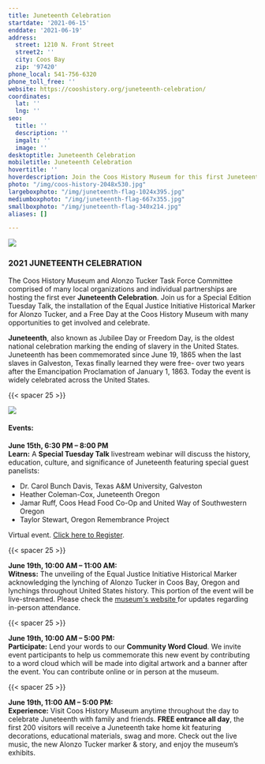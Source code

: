 ```yaml
---
title: Juneteenth Celebration
startdate: '2021-06-15'
enddate: '2021-06-19'
address:
  street: 1210 N. Front Street
  street2: ''
  city: Coos Bay
  zip: '97420'
phone_local: 541-756-6320
phone_toll_free: ''
website: https://cooshistory.org/juneteenth-celebration/
coordinates:
  lat: ''
  lng: ''
seo:
  title: ''
  description: ''
  imgalt: ''
  image: ''
desktoptitle: Juneteenth Celebration
mobiletitle: Juneteenth Celebration
hovertitle: ''
hoverdescription: Join the Coos History Museum for this first Juneteenth Celebration.
photo: "/img/coos-history-2048x530.jpg"
largeboxphoto: "/img/juneteenth-flag-1024x395.jpg"
mediumboxphoto: "/img/juneteenth-flag-667x355.jpg"
smallboxphoto: "/img/juneteenth-flag-340x214.jpg"
aliases: []

---
```

![](/img/juneteenth-logo-cropped-sm.jpg)

### 2021 JUNETEENTH CELEBRATION

The Coos History Museum and Alonzo Tucker Task Force Committee comprised of many local organizations and individual partnerships are hosting the first ever **Juneteenth Celebration**. Join us for a Special Edition Tuesday Talk, the installation of the Equal Justice Initiative Historical Marker for Alonzo Tucker, and a Free Day at the Coos History Museum with many opportunities to get involved and celebrate.

**Juneteenth**, also known as Jubilee Day or Freedom Day, is the oldest national celebration marking the ending of slavery in the United States. Juneteenth has been commemorated since June 19, 1865 when the last slaves in Galveston, Texas finally learned they were free- over two years after the Emancipation Proclamation of January 1, 1863. Today the event is widely celebrated across the United States.

{{< spacer 25 >}}

![](/img/juneteenth-flag.jpeg)

#### **Events:**

**June 15th, 6:30 PM – 8:00 PM  
Learn:** A **Special Tuesday Talk** livestream webinar will discuss the history, education, culture, and significance of Juneteenth featuring special guest panelists:

* Dr. Carol Bunch Davis, Texas A&M University, Galveston
* Heather Coleman-Cox, Juneteenth Oregon
* Jamar Ruff, Coos Head Food Co-Op and United Way of Southwestern Oregon
* Taylor Stewart, Oregon Remembrance Project

Virtual event. [Click here to Register](https://cooshistory.org/events/special-edition-tuesday-talk-juneteenth/).

{{< spacer 25 >}}

**June 19th, 10:00 AM – 11:00 AM:**  
**Witness:** The unveiling of the Equal Justice Initiative Historical Marker acknowledging the lynching of Alonzo Tucker in Coos Bay, Oregon and lynchings throughout United States history. This portion of the event will be live-streamed. Please check the [museum's website ]()for updates regarding in-person attendance.

{{< spacer 25 >}}

**June 19th, 10:00 AM – 5:00 PM:**  
**Participate:** Lend your words to our **Community Word Cloud**. We invite event participants to help us commemorate this new event by contributing to a word cloud which will be made into digital artwork and a banner after the event. You can contribute online or in person at the museum.

{{< spacer 25 >}}

**June 19th, 11:00 AM – 5:00 PM:**  
**Experience:** Visit Coos History Museum anytime throughout the day to celebrate Juneteenth with family and friends. **FREE entrance all day**, the first 200 visitors will receive a Juneteenth take home kit featuring decorations, educational materials, swag and more. Check out the live music, the new Alonzo Tucker marker & story, and enjoy the museum’s exhibits.